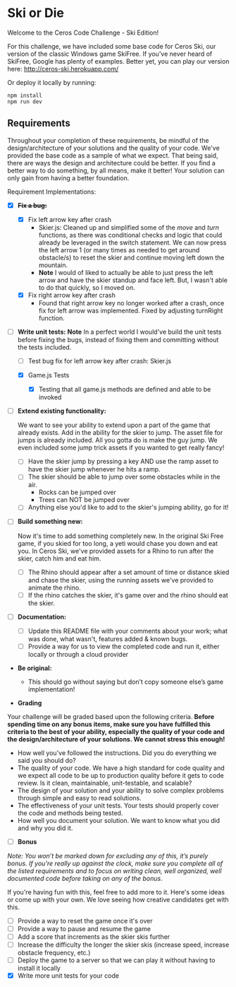 # Ski or Die

Welcome to the Ceros Code Challenge - Ski Edition!

For this challenge, we have included some base code for Ceros Ski, our version of the classic Windows game SkiFree. If
you've never heard of SkiFree, Google has plenty of examples. Better yet, you can play our version here:
<http://ceros-ski.herokuapp.com/>

Or deploy it locally by running:

```node
npm install
npm run dev
```

## Requirements

Throughout your completion of these requirements, be mindful of the design/architecture of your solutions and the
quality of your code. We've provided the base code as a sample of what we expect. That being said, there are ways the
design and architecture could be better. If you find a better way to do something, by all means, make it better! Your
solution can only gain from having a better foundation.

Requirement Implementations:

- [x] ~~**Fix a bug:**~~
  - [x] Fix left arrow key after crash
    - Skier.js: Cleaned up and simplified some of the _move_ and _turn_ functions, as there was conditional checks and logic that could already be leveraged in the switch statement. We can now press the left arrow 1 (or many times as needed to get around obstacle/s) to reset the skier and continue moving left down the mountain.
    - **Note** I would of liked to actually be able to just press the left arrow and have the skier standup and face left. But, I wasn't able to do that quickly, so I moved on.
  - [x] Fix right arrow key after crash
    - Found that right arrow key no longer worked after a crash, once fix for left arrow was implemented. Fixed by adjusting turnRight function.
- [ ] **Write unit tests:**
      **Note** In a perfect world I would've build the unit tests before fixing the bugs, instead of fixing them and committing without the tests included.

  - [ ] Test bug fix for left arrow key after crash: Skier.js

  - [x] Game.js Tests

    - [x] Testing that all game.js methods are defined and able to be invoked

- [ ] **Extend existing functionality:**

  We want to see your ability to extend upon a part of the game that already exists. Add in the ability for the skier to
  jump. The asset file for jumps is already included. All you gotta do is make the guy jump. We even included some jump
  trick assets if you wanted to get really fancy!

  - [ ] Have the skier jump by pressing a key AND use the ramp asset to have the skier jump whenever he hits a ramp.
  - [ ] The skier should be able to jump over some obstacles while in the air.
    - Rocks can be jumped over
    - Trees can NOT be jumped over
  - [ ] Anything else you'd like to add to the skier's jumping ability, go for it!

- [ ] **Build something new:**

  Now it's time to add something completely new. In the original Ski Free game, if you skied for too long,
  a yeti would chase you down and eat you. In Ceros Ski, we've provided assets for a Rhino to run after the skier,
  catch him and eat him.

  - [ ] The Rhino should appear after a set amount of time or distance skied and chase the skier, using the running assets
        we've provided to animate the rhino.
  - [ ] If the rhino catches the skier, it's game over and the rhino should eat the skier.

- [ ] **Documentation:**

  - [ ] Update this README file with your comments about your work; what was done, what wasn't, features added & known bugs.
  - [ ] Provide a way for us to view the completed code and run it, either locally or through a cloud provider

- **Be original:**

  - This should go without saying but don’t copy someone else’s game implementation!

- **Grading**

Your challenge will be graded based upon the following criteria. **Before spending time on any bonus items, make sure
you have fulfilled this criteria to the best of your ability, especially the quality of your code and the
design/architecture of your solutions. We cannot stress this enough!**

- How well you've followed the instructions. Did you do everything we said you should do?
- The quality of your code. We have a high standard for code quality and we expect all code to be up to production
  quality before it gets to code review. Is it clean, maintainable, unit-testable, and scalable?
- The design of your solution and your ability to solve complex problems through simple and easy to read solutions.
- The effectiveness of your unit tests. Your tests should properly cover the code and methods being tested.
- How well you document your solution. We want to know what you did and why you did it.

- [ ] **Bonus**

_Note: You won’t be marked down for excluding any of this, it’s purely bonus. If you’re really up against the clock,
make sure you complete all of the listed requirements and to focus on writing clean, well organized, well documented
code before taking on any of the bonus._

If you're having fun with this, feel free to add more to it. Here's some ideas or come up with your own. We love seeing
how creative candidates get with this.

- [ ] Provide a way to reset the game once it's over
- [ ] Provide a way to pause and resume the game
- [ ] Add a score that increments as the skier skis further
- [ ] Increase the difficulty the longer the skier skis (increase speed, increase obstacle frequency, etc.)
- [ ] Deploy the game to a server so that we can play it without having to install it locally
- [x] Write more unit tests for your code
